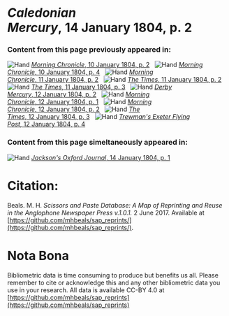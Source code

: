 # *Caledonian Mercury*, 14 January 1804, p. 2  
  
### Content from this page previously appeared in:  
![Hand](http://scissorsandpaste.net/wp-content/uploads/2017/06/smallhandpointer.png) [*Morning Chronicle*, 10 January 1804, p. 2](https://mhbeals.github.io/sap_html/Morning-Chronicle/Morning-Chronicle-10-January-1804-p-2)  
![Hand](http://scissorsandpaste.net/wp-content/uploads/2017/06/smallhandpointer.png) [*Morning Chronicle*, 10 January 1804, p. 4](https://mhbeals.github.io/sap_html/Morning-Chronicle/Morning-Chronicle-10-January-1804-p-4)  
![Hand](http://scissorsandpaste.net/wp-content/uploads/2017/06/smallhandpointer.png) [*Morning Chronicle*, 11 January 1804, p. 2](https://mhbeals.github.io/sap_html/Morning-Chronicle/Morning-Chronicle-11-January-1804-p-2)  
![Hand](http://scissorsandpaste.net/wp-content/uploads/2017/06/smallhandpointer.png) [*The Times*, 11 January 1804, p. 2](https://mhbeals.github.io/sap_html/The-Times/The-Times-11-January-1804-p-2)  
![Hand](http://scissorsandpaste.net/wp-content/uploads/2017/06/smallhandpointer.png) [*The Times*, 11 January 1804, p. 3](https://mhbeals.github.io/sap_html/The-Times/The-Times-11-January-1804-p-3)  
![Hand](http://scissorsandpaste.net/wp-content/uploads/2017/06/smallhandpointer.png) [*Derby Mercury*, 12 January 1804, p. 2](https://mhbeals.github.io/sap_html/Derby-Mercury/Derby-Mercury-12-January-1804-p-2)  
![Hand](http://scissorsandpaste.net/wp-content/uploads/2017/06/smallhandpointer.png) [*Morning Chronicle*, 12 January 1804, p. 1](https://mhbeals.github.io/sap_html/Morning-Chronicle/Morning-Chronicle-12-January-1804-p-1)  
![Hand](http://scissorsandpaste.net/wp-content/uploads/2017/06/smallhandpointer.png) [*Morning Chronicle*, 12 January 1804, p. 2](https://mhbeals.github.io/sap_html/Morning-Chronicle/Morning-Chronicle-12-January-1804-p-2)  
![Hand](http://scissorsandpaste.net/wp-content/uploads/2017/06/smallhandpointer.png) [*The Times*, 12 January 1804, p. 3](https://mhbeals.github.io/sap_html/The-Times/The-Times-12-January-1804-p-3)  
![Hand](http://scissorsandpaste.net/wp-content/uploads/2017/06/smallhandpointer.png) [*Trewman's Exeter Flying Post*, 12 January 1804, p. 4](https://mhbeals.github.io/sap_html/Trewman's-Exeter-Flying-Post/Trewman's-Exeter-Flying-Post-12-January-1804-p-4)  
  
### Content from this page simeltaneously appeared in:  
![Hand](http://scissorsandpaste.net/wp-content/uploads/2017/06/smallhandpointer.png) [*Jackson's Oxford Journal*, 14 January 1804, p. 1](https://mhbeals.github.io/sap_html/Jackson's-Oxford-Journal/Jackson's-Oxford-Journal-14-January-1804-p-1)  


# Citation: 

Beals. M. H. *Scissors and Paste Database: A Map of Reprinting and Reuse in the Anglophone Newspaper Press v.1.0.1.* 2 June 2017. Available at [https://github.com/mhbeals/sap_reprints/](https://github.com/mhbeals/sap_reprints/). 

# Nota Bona

Bibliometric data is time consuming to produce but benefits us all. Please remember to cite or acknowledge this and any other bibliometric data you use in your research. All data is available CC-BY 4.0 at [https://github.com/mhbeals/sap_reprints](https://github.com/mhbeals/sap_reprints)